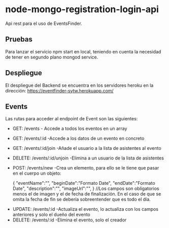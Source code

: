 # node-mongo-registration-login-api

Api rest para el uso de EventsFinder.

## Pruebas

Para lanzar el servicio npm start en local, teniendo en cuenta la necesidad de tener en segundo plano mongod service.

## Despliegue

El despliegue del Backend se encuentra en los servidores heroku en la dirección:
https://eventfinder-sytw.herokuapp.com/

## Events

Las rutas para acceder al endpoint de Event son las siguientes:

- GET: /events - Accede a todos los eventos en un array
- GET: /events/:id -Accede a los datos de un evento en concreto
- GET: /events/:id/join -Añade el usuario a la lista de asistentes al evento
- DELETE: /events/:id/unjoin -Elimina a un usuario de la lista de asistentes
- POST: /events/new -Crea un elemento, para ello se le tiene que pasar en el cuerpo un objeto:

  { "eventName":"",
  "beginDate":"Formato Date",
  "endDate":"Formato Date", "description":"", "imageUrl":"",
  }
  //Los campos son obligatorios menos el de imagen y el de fecha de finalización. En el caso de que se omita la fecha de fin se debería sobreentender que es todo el día.

* UPDATE: /events/:id -Actualiza el evento, lo actualiza con los campos anteriores y solo el dueño del evento
* DELETE: /events/:id -Elimina el evento, solo el creador
